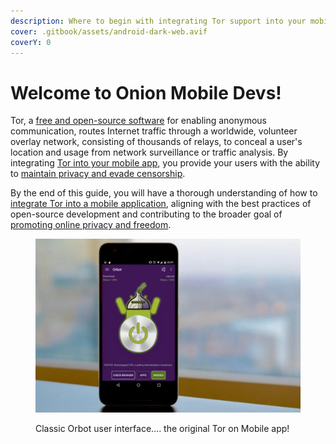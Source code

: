 ```yaml
---
description: Where to begin with integrating Tor support into your mobile app or service
cover: .gitbook/assets/android-dark-web.avif
coverY: 0
---
```


# Welcome to Onion Mobile Devs!

Tor, a [free and open-source software](the-history-of-tor.md) for enabling anonymous communication, routes Internet traffic through a worldwide, volunteer overlay network, consisting of thousands of relays, to conceal a user's location and usage from network surveillance or traffic analysis. By integrating [Tor into your mobile app](mobile-concepts/mobile-apps-with-tor.md), you provide your users with the ability to [maintain privacy and evade censorship](the-tor-protocol.md).

By the end of this guide, you will have a thorough understanding of how to [integrate Tor into a mobile application](mobile-concepts/all-the-ways-to-tor.md), aligning with the best practices of open-source development and contributing to the broader goal of [promoting online privacy and freedom](the-history-of-tor.md).

<figure><img src=".gitbook/assets/image (1).png" alt=""><figcaption><p>Classic Orbot user interface.... the original Tor on Mobile app!</p></figcaption></figure>
